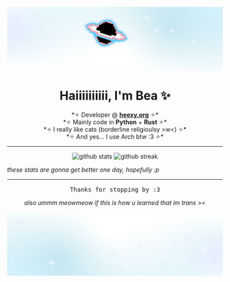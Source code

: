 ![Banner](assets/banner1.png)
<!-- Profile Header -->
<h1 align="center">Haiiiiiiiiii, I'm Bea ✨</h1>

<p align="center">
  *✧ Developer @ <a href="https://heexy.org" target="_blank"><b>heexy.org</b></a> ✧* <br>
  *✧ Mainly code in <b>Python</b> + <b>Rust</b> ✧* <br>
  *✧ I really like cats (borderline religioulsy >w<) ✧* <br>
  *✧ And yes... I use Arch btw :3 ✧*
</p>

---


<!-- GitHub Stats + Streaks -->
<p align="center">
  <img src="https://github-readme-stats.vercel.app/api?username=itsfimes&show_icons=true&theme=tokyonight&hide_border=true&border_radius=20&count_private=true" height="180" alt="github stats"/>
  <img src="https://streak-stats.demolab.com?user=itsfimes&theme=tokyonight&hide_border=true&border_radius=20" height="180" alt="github streak"/>
</p>

_these stats are gonna get better one day, hopefully :p_

---



<!-- Footer -->
<p align="center">
  <samp>Thanks for stopping by :3</samp>
</p>

<p align="center">
  <i>also ummm meowmeow if this is how u learned that im trans ><</i>
</p>

![Bottom banner](assets/banner2.png)